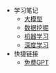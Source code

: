 * 学习笔记
  * [大模型](/)
  * [数据挖掘](/dm/)
  * [机器学习](https://kdy12.github.io/ml/ml)
  * [深度学习](/dl/)
* 快捷链接
  * [免费GPT](http://www.kannuo.top/)